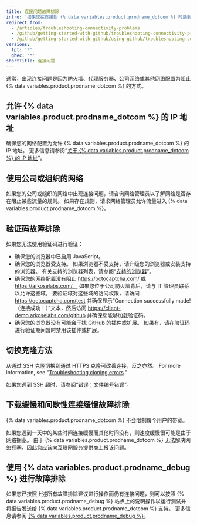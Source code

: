 ```yaml
---
title: 连接问题故障排除
intro: '如果您在连接到 {% data variables.product.prodname_dotcom %} 时遇到问题，可以对您的连接进行故障排除，然后使用 {% data variables.product.prodname_debug %} 工具诊断问题。'
redirect_from:
  - /articles/troubleshooting-connectivity-problems
  - /github/getting-started-with-github/troubleshooting-connectivity-problems
  - /github/getting-started-with-github/using-github/troubleshooting-connectivity-problems
versions:
  fpt: '*'
  ghec: '*'
shortTitle: 连接问题
---
```


通常，出现连接问题是因为防火墙、代理服务器、公司网络或其他网络配置为阻止 {% data variables.product.prodname_dotcom %} 的方式。

## 允许 {% data variables.product.prodname_dotcom %} 的 IP 地址

确保您的网络配置为允许 {% data variables.product.prodname_dotcom %} 的 IP 地址。 更多信息请参阅“[关于 {% data variables.product.prodname_dotcom %} 的 IP 地址](/articles/about-github-s-ip-addresses)”。

## 使用公司或组织的网络

如果您的公司或组织的网络中出现连接问题，请咨询网络管理员以了解网络是否存在阻止某些流量的规则。 如果存在规则，请求网络管理员允许流量进入 {% data variables.product.prodname_dotcom %}。

## 验证码故障排除

如果您无法使用验证码进行验证：
- 确保您的浏览器中已启用 JavaScript。
- 确保您的浏览器受支持。 如果浏览器不受支持，请升级您的浏览器或安装支持的浏览器。 有关支持的浏览器列表，请参阅“[支持的浏览器](/articles/supported-browsers)”。
- 确保您的网络配置没有阻止 https://octocaptcha.com/ 或 https://arkoselabs.com/。 如果您位于公司防火墙背后，请与 IT 管理员联系以允许这些域。 要验证域对这些域的访问权限，请访问 https://octocaptcha.com/test 并确保显示“Connection successfully made!（连接成功！）”文本，然后访问 https://client-demo.arkoselabs.com/github 并确保您能够加载验证码。
- 确保您的浏览器没有可能会干扰 GitHub 的插件或扩展。 如果有，请在验证码进行验证期间暂时禁用该插件或扩展。

## 切换克隆方法

从通过 SSH 克隆切换到通过 HTTPS 克隆可改善连接，反之亦然。 For more information, see "[Troubleshooting cloning errors](/repositories/creating-and-managing-repositories/troubleshooting-cloning-errors)."

如果您遇到 SSH 超时，请参阅“[错误：文件编号错误](/articles/error-bad-file-number)”。

## 下载缓慢和间歇性连接缓慢故障排除

{% data variables.product.prodname_dotcom %} 不会限制每个用户的带宽。

如果您遇到一天中的某些时间连接缓慢而其他时间没有，则速度缓慢很可能是由于网络拥塞。 由于 {% data variables.product.prodname_dotcom %} 无法解决网络拥塞，因此您应该向互联网服务提供商上报该问题。

## 使用 {% data variables.product.prodname_debug %} 进行故障排除

如果您已按照上述所有故障排除建议进行操作而仍有连接问题，则可以按照 {% data variables.product.prodname_debug %} 站点上的说明操作以运行测试并将报告发送给 {% data variables.product.prodname_dotcom %} 支持。 更多信息请参阅 [{% data variables.product.prodname_debug %}](https://github-debug.com/)。
